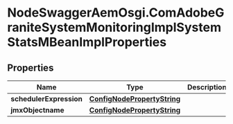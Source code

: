 # NodeSwaggerAemOsgi.ComAdobeGraniteSystemMonitoringImplSystemStatsMBeanImplProperties

## Properties
Name | Type | Description | Notes
------------ | ------------- | ------------- | -------------
**schedulerExpression** | [**ConfigNodePropertyString**](ConfigNodePropertyString.md) |  | [optional] 
**jmxObjectname** | [**ConfigNodePropertyString**](ConfigNodePropertyString.md) |  | [optional] 



